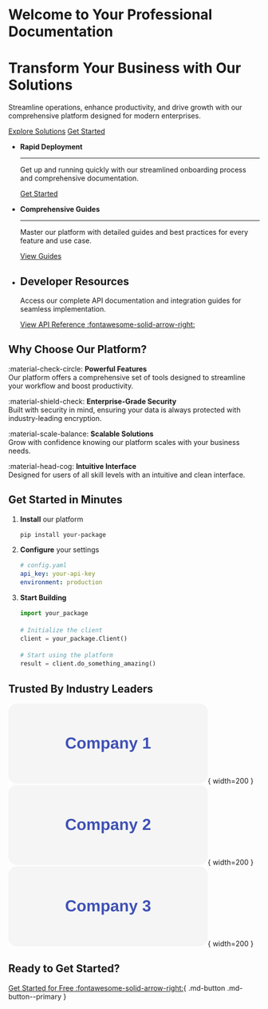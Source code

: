 # Welcome to Your Professional Documentation

<div class="hero">
  <h1>Transform Your Business with Our Solutions</h1>
  <p>Streamline operations, enhance productivity, and drive growth with our comprehensive platform designed for modern enterprises.</p>
  <a href="#solutions" class="md-button md-button--primary">Explore Solutions</a>
  <a href="getting-started/installation.md" class="md-button">Get Started</a>
</div>

<div class="grid cards" markdown id="solutions">

- <i class="mdi mdi-rocket-launch mdi-24px"></i> __Rapid Deployment__

    ---
    
    Get up and running quickly with our streamlined onboarding process and comprehensive documentation.
    
    [Get Started <i class="fas fa-arrow-right"></i>](getting-started/installation.md)

- <i class="mdi mdi-book-open-variant mdi-24px"></i> __Comprehensive Guides__

    ---
    
    Master our platform with detailed guides and best practices for every feature and use case.
    
    [View Guides <i class="fas fa-arrow-right"></i>](guide/writing.md)

- <i class="mdi mdi-api mdi-24px"></i> __Developer Resources__
    ---
    
    Access our complete API documentation and integration guides for seamless implementation.
    
    [View API Reference :fontawesome-solid-arrow-right:](reference/commands.md)

</div>

## Why Choose Our Platform?

<div class="grid" markdown>

:material-check-circle: **Powerful Features**  
Our platform offers a comprehensive set of tools designed to streamline your workflow and boost productivity.

:material-shield-check: **Enterprise-Grade Security**  
Built with security in mind, ensuring your data is always protected with industry-leading encryption.

:material-scale-balance: **Scalable Solutions**  
Grow with confidence knowing our platform scales with your business needs.

:material-head-cog: **Intuitive Interface**  
Designed for users of all skill levels with an intuitive and clean interface.

</div>

## Get Started in Minutes

1. **Install** our platform
   ```bash
   pip install your-package
   ```

2. **Configure** your settings
   ```yaml
   # config.yaml
   api_key: your-api-key
   environment: production
   ```

3. **Start Building**
   ```python
   import your_package
   
   # Initialize the client
   client = your_package.Client()
   
   # Start using the platform
   result = client.do_something_amazing()
   ```

## Trusted By Industry Leaders

<div class="grid" markdown>

![Company 1](assets/images/company1.svg){ width=200 }
![Company 2](assets/images/company2.svg){ width=200 }
![Company 3](assets/images/company3.svg){ width=200 }

</div>

## Ready to Get Started?

[Get Started for Free :fontawesome-solid-arrow-right:](getting-started/installation.md){ .md-button .md-button--primary }
